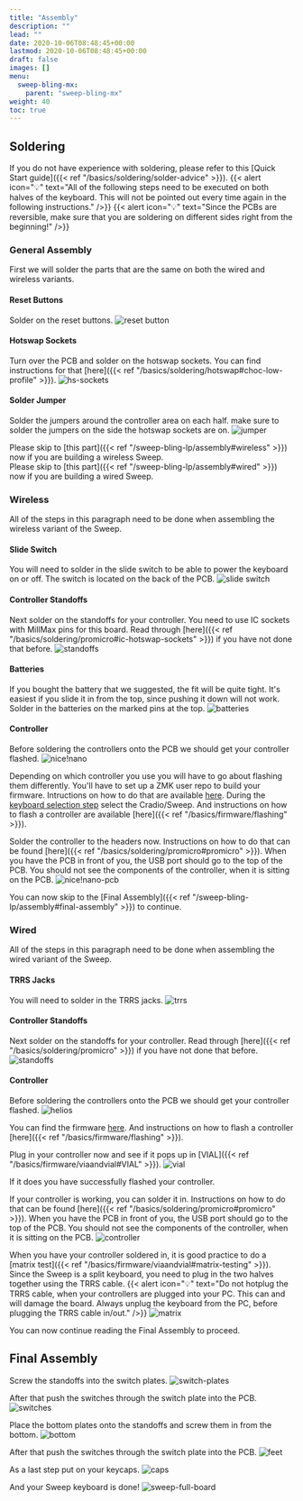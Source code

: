 ```yaml
---
title: "Assembly"
description: ""
lead: ""
date: 2020-10-06T08:48:45+00:00
lastmod: 2020-10-06T08:48:45+00:00
draft: false
images: []
menu:
  sweep-bling-mx:
    parent: "sweep-bling-mx"
weight: 40
toc: true
---
```


## Soldering

If you do not have experience with soldering, please refer to this [Quick Start guide]({{< ref "/basics/soldering/solder-advice" >}}).
{{< alert icon="💡" text="All of the following steps need to be executed on both halves of the keyboard. This will not be pointed out every time again in the following instructions." />}}
{{< alert icon="💡" text="Since the PCBs are reversible, make sure that you are soldering on different sides right from the beginning!" />}}

### General Assembly

First we will solder the parts that are the same on both the wired and wireless variants.

#### Reset Buttons

Solder on the reset buttons.
![reset button](reset-pcb.png)

#### Hotswap Sockets

Turn over the PCB and solder on the hotswap sockets. You can find instructions for that [here]({{< ref "/basics/soldering/hotswap#choc-low-profile" >}}).
![hs-sockets](hs-sockets-pcb.png)

#### Solder Jumper

Solder the jumpers around the controller area on each half. make sure to solder the jumpers on the side the hotswap sockets are on.
![jumper](jumper-pcb.png)

Please skip to [this part]({{< ref "/sweep-bling-lp/assembly#wireless" >}}) now if you are building a wireless Sweep.
<br>Please skip to [this part]({{< ref "/sweep-bling-lp/assembly#wired" >}}) now if you are building a wired Sweep.

### Wireless

All of the steps in this paragraph need to be done when assembling the wireless variant of the Sweep.

#### Slide Switch

You will need to solder in the slide switch to be able to power the keyboard on or off. The switch is located on the back of the PCB.
![slide switch](slide-switch-pcb.png)

#### Controller Standoffs

Next solder on the standoffs for your controller. You need to use IC sockets with MillMax pins for this board. Read through [here]({{< ref "/basics/soldering/promicro#ic-hotswap-sockets" >}}) if you have not done that before.
![standoffs](wireless-sockets.png)

#### Batteries

If you bought the battery that we suggested, the fit will be quite tight. It's easiest if you slide it in from the top, since pushing it down will not work. Solder in the batteries on the marked pins at the top.
![batteries](battery-pcb.png)

#### Controller

Before soldering the controllers onto the PCB we should get your controller flashed.
![nice!nano](nice!nano.png)

Depending on which controller you use you will have to go about flashing them differently. You'll have to set up a ZMK user repo to build your firmware. Intructions on how to do that are available <a href="https://zmk.dev/docs/user-setup" >here<a>. During the <a href="https://zmk.dev/docs/user-setup#keyboard-selection" >keyboard selection step<a> select the Cradio/Sweep. And instructions on how to flash a controller are available [here]({{< ref "/basics/firmware/flashing" >}}).<br>

Solder the controller to the headers now. Instructions on how to do that can be found [here]({{< ref "/basics/soldering/promicro#promicro" >}}). When you have the PCB in front of you, the USB port should go to the top of the PCB. You should not see the components of the controller, when it is sitting on the PCB.
![nice!nano-pcb](nice!nano-pcb.png)

You can now skip to the [Final Assembly]({{< ref "/sweep-bling-lp/assembly#final-assembly" >}}) to continue.

### Wired

All of the steps in this paragraph need to be done when assembling the wired variant of the Sweep.

#### TRRS Jacks

You will need to solder in the TRRS jacks.
![trrs](trrs-pcb.png)

#### Controller Standoffs

Next solder on the standoffs for your controller. Read through [here]({{< ref "/basics/soldering/promicro" >}}) if you have not done that before.
![standoffs](wired-sockets.png)

#### Controller

Before soldering the controllers onto the PCB we should get your controller flashed.
![helios](helios.png)

You can find the firmware <a href="https://files.keeb.supply/firmware/sweep-bling/" >here<a>. And instructions on how to flash a controller [here]({{< ref "/basics/firmware/flashing" >}}).<br>

Plug in your controller now and see if it pops up in [VIAL]({{< ref "/basics/firmware/viaandvial#VIAL" >}}).
![vial](sweep-vial.png)

If it does you have successfully flashed your controller.

If your controller is working, you can solder it in. Instructions on how to do that can be found [here]({{< ref "/basics/soldering/promicro#promicro" >}}). When you have the PCB in front of you, the USB port should go to the top of the PCB. You should not see the components of the controller, when it is sitting on the PCB.
![controller](helios-pcb.png)

When you have your controller soldered in, it is good practice to do a [matrix test]({{< ref "/basics/firmware/viaandvial#matrix-testing" >}}). Since the Sweep is a split keyboard, you need to plug in the two halves together using the TRRS cable.
{{< alert icon="💡" text="Do not hotplug the TRRS cable, when your controllers are plugged into your PC. This can and will damage the board. Always unplug the keyboard from the PC, before plugging the TRRS cable in/out." />}}
![matrix](sweep-matrix.png)

You can now continue reading the Final Assembly to proceed.

## Final Assembly

Screw the standoffs into the switch plates.
![switch-plates](switch-plate-and-standoff.png)

After that push the switches through the switch plate into the PCB.
![switches](switch-assembly.png)

Place the bottom plates onto the standoffs and screw them in from the bottom.
![bottom](bottom-plate-screws.png)

After that push the switches through the switch plate into the PCB.
![feet](bottom-plate-feet.png)

As a last step put on your keycaps.
![caps](caps.png)

And your Sweep keyboard is done!
![sweep-full-board](cover.png)
